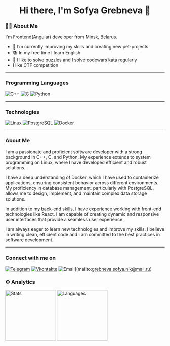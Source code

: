 <div id="header" align="center">
  <h1 align="center">Hi there, I'm Sofya Grebneva 👋</h1>
</div>

### :woman_technologist: About Me
I'm Frontend(Angular) developer from Minsk, Belarus.

- 🌱 I’m currently improving my skills and creating new pet-projects
- 📚 In my free time I learn English
- <div> 🧩 I like to solve puzzles and I solve codewars kata regularly
- I like CTF competition
___

### Programming Languages

![C++](https://img.shields.io/badge/-C++-090909?style=for-the-badge&logo=C%2b%2b&logoColor=6296CC)
![C](https://img.shields.io/badge/-C-090909?style=for-the-badge&logo=C&logoColor=6296CC)
![Python](https://img.shields.io/badge/-Python-090909?style=for-the-badge&logo=Python&logoColor=6296CC)

___

### Technologies

![Linux](https://img.shields.io/badge/Linux-090909?style=for-the-badge&logo=linux&logoColor=6296CC)
![PostgreSQL](https://img.shields.io/badge/PostgreSQL-090909?style=for-the-badge&logo=postgresql&logoColor=6296CC)
![Docker](https://img.shields.io/badge/Docker-090909?style=for-the-badge&logo=docker&logoColor=6296CC)

___

### About Me

I am a passionate and proficient software developer with a strong background in C++, C, and Python. My experience extends to system programming on Linux, where I have developed efficient and robust solutions.

I have a deep understanding of Docker, which I have used to containerize applications, ensuring consistent behavior across different environments. My proficiency in database management, particularly with PostgreSQL, allows me to design, implement, and maintain complex data storage solutions.

In addition to my back-end skills, I have experience working with front-end technologies like React. I am capable of creating dynamic and responsive user interfaces that provide a seamless user experience.

I am always eager to learn new technologies and improve my skills. I believe in writing clean, efficient code and I am committed to the best practices in software development.

___

### Connect with me on

[![Telegram](https://img.shields.io/badge/-Telegram-090909?style=for-the-badge&logo=telegram&logoColor=27A0D9)](https://t.me/flatulek)
[![Vkontakte](https://img.shields.io/badge/-Vkontakte-090909?style=for-the-badge&logo=Vk&logoColor=4F7DB3)](https://vk.com/sofya_grebneva)
<img alt="Email" src="https://img.shields.io/badge/mail-E4405F.svg?&style=for-the-badge&logo=gmail&logoColor=white" />](mailto:grebneva.sofya.nik@mail.ru)

### ⚙️ Analytics

<div>
      <img height="160em" align="left" alt="Stats" src="https://github-readme-stats.vercel.app/api?username=GrebnSofyaNik&theme=slateorange&show_icons=true" />
      <img height="160em" align="left" alt="Languages" src="https://github-readme-stats.vercel.app/api/top-langs/?username=GrebnSofyaNik&layout=compact&theme=slateorange" />
</div>


<!-- 
Полезные ссылки
эмодзи https://github.com/ikatyang/emoji-cheat-sheet/blob/master/README.md
алгоритм оформления https://proglib.io/p/kak-kreativno-oformit-profil-na-github-chtoby-on-privlekal-vnimanie-2022-03-17  
-->

